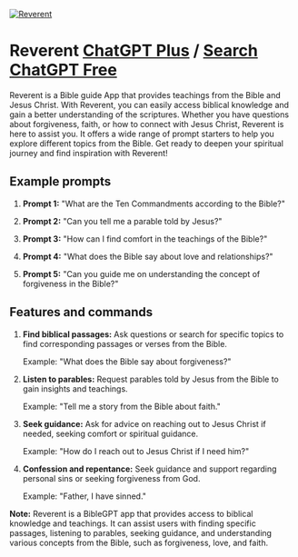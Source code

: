 
[![Reverent](https://files.oaiusercontent.com/file-IoaD8oukEAGT6mYor0vwfQTS?se=2123-10-16T22%3A13%3A55Z&sp=r&sv=2021-08-06&sr=b&rscc=max-age%3D31536000%2C%20immutable&rscd=attachment%3B%20filename%3Da13da6d3-3ddf-4e11-bb44-deda189e8209.png&sig=0lXQ7oweTsPRlUhquzczbnI71rn6czSkJriD%2BCabfQs%3D)](https://chat.openai.com/g/g-RCWBY1pd4-reverent)

# Reverent [ChatGPT Plus](https://chat.openai.com/g/g-RCWBY1pd4-reverent) / [Search ChatGPT Free](https://gptcall.net/index.html#/?search=Reverent)

Reverent is a Bible guide App that provides teachings from the Bible and Jesus Christ. With Reverent, you can easily access biblical knowledge and gain a better understanding of the scriptures. Whether you have questions about forgiveness, faith, or how to connect with Jesus Christ, Reverent is here to assist you. It offers a wide range of prompt starters to help you explore different topics from the Bible. Get ready to deepen your spiritual journey and find inspiration with Reverent!

## Example prompts

1. **Prompt 1:** "What are the Ten Commandments according to the Bible?"

2. **Prompt 2:** "Can you tell me a parable told by Jesus?"

3. **Prompt 3:** "How can I find comfort in the teachings of the Bible?"

4. **Prompt 4:** "What does the Bible say about love and relationships?"

5. **Prompt 5:** "Can you guide me on understanding the concept of forgiveness in the Bible?"

## Features and commands

1. **Find biblical passages:** Ask questions or search for specific topics to find corresponding passages or verses from the Bible.

   Example: "What does the Bible say about forgiveness?"

2. **Listen to parables:** Request parables told by Jesus from the Bible to gain insights and teachings.

   Example: "Tell me a story from the Bible about faith."

3. **Seek guidance:** Ask for advice on reaching out to Jesus Christ if needed, seeking comfort or spiritual guidance.

   Example: "How do I reach out to Jesus Christ if I need him?"

4. **Confession and repentance:** Seek guidance and support regarding personal sins or seeking forgiveness from God.

   Example: "Father, I have sinned."

**Note:** Reverent is a BibleGPT app that provides access to biblical knowledge and teachings. It can assist users with finding specific passages, listening to parables, seeking guidance, and understanding various concepts from the Bible, such as forgiveness, love, and faith.


